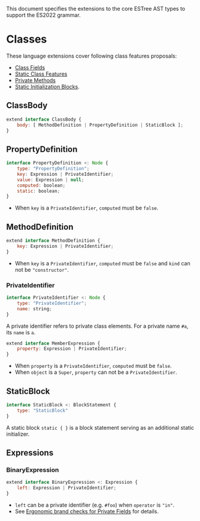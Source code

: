 This document specifies the extensions to the core ESTree AST types to support the ES2022 grammar.

# Classes

These language extensions cover following class features proposals:
 - [Class Fields]
 - [Static Class Features]
 - [Private Methods]
 - [Static Initialization Blocks].

## ClassBody

```js
extend interface ClassBody {
    body: [ MethodDefinition | PropertyDefinition | StaticBlock ];
}
```

## PropertyDefinition

```js
interface PropertyDefinition <: Node {
    type: "PropertyDefinition";
    key: Expression | PrivateIdentifier;
    value: Expression | null;
    computed: boolean;
    static: boolean;
}
```

- When `key` is a `PrivateIdentifier`, `computed` must be `false`.

## MethodDefinition

```js
extend interface MethodDefinition {
    key: Expression | PrivateIdentifier;
}
```

- When `key` is a `PrivateIdentifier`, `computed` must be `false` and `kind` can not be `"constructor"`.

### PrivateIdentifier

```js
interface PrivateIdentifier <: Node {
    type: "PrivateIdentifier";
    name: string;
}
```

A private identifier refers to private class elements. For a private name `#a`, its `name` is `a`.

```js
extend interface MemberExpression {
    property: Expression | PrivateIdentifier;
}
```

- When `property` is a `PrivateIdentifier`, `computed` must be `false`.
- When `object` is a `Super`, `property` can not be a `PrivateIdentifier`.

## StaticBlock

```js
interface StaticBlock <: BlockStatement {
    type: "StaticBlock"
}
```

A static block `static { }` is a block statement serving as an additional static initializer.

## Expressions

### BinaryExpression

```js
extend interface BinaryExpression <: Expression {
    left: Expression | PrivateIdentifier;
}
```

- `left` can be a private identifier (e.g. `#foo`) when `operator` is `"in"`.
- See [Ergonomic brand checks for Private Fields][proposal-private-fields-in-in] for details.

[class fields]: https://github.com/tc39/proposal-class-fields
[static class features]: https://github.com/tc39/proposal-static-class-features/
[private methods]: https://github.com/tc39/proposal-private-methods
[proposal-private-fields-in-in]: https://github.com/tc39/proposal-private-fields-in-in
[static initialization blocks]: https://github.com/tc39/proposal-class-static-block
